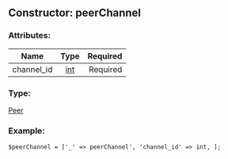 ## Constructor: peerChannel  

### Attributes:

| Name     |    Type       | Required |
|----------|:-------------:|---------:|
|channel\_id|[int](../types/int.md) | Required|
### Type: 

[Peer](../types/Peer.md)
### Example:

```
$peerChannel = ['_' => peerChannel', 'channel_id' => int, ];
```